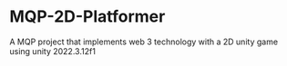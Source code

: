 # MQP-2D-Platformer
A MQP project that implements web 3 technology with a 2D unity game using unity 2022.3.12f1
